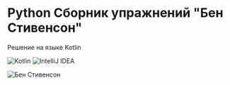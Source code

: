 # Python Сборник упражнений "Бен Стивенсон"
Решение на языке Kotlin

![Kotlin](https://img.shields.io/badge/kotlin-%230095D5.svg?style=for-the-badge&logo=kotlin&logoColor=white)
![IntelliJ IDEA](https://img.shields.io/badge/IntelliJIDEA-000000.svg?style=for-the-badge&logo=intellij-idea&logoColor=white)

![Бен Стивенсон](https://user-images.githubusercontent.com/58209188/167807454-371ac7e4-4dbd-4e0a-bf66-b078c8899697.png)

